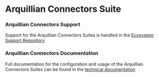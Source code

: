 # Arquillian Connectors Suite

### Arquillian Connectors Support
Support for the Arquillian Connectors Suites is handled in the [Ecosystem Support Repository](https://github.com/payara/ecosystem-support)

### Arquillian Connectors Documentation
Full documentation for the configuration and usage of the Arquillian Connectors Suites can be found in the [technical documentation](https://docs.payara.fish/community/docs/Technical%20Documentation/Ecosystem/Connector%20Suites/Arquillian%20Containers/Overview.html)